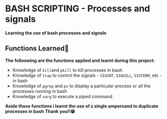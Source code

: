# BASH SCRIPTING - Processes and signals
**Learning the use of bash processes and signals**

## Functions Learned🌟
**The folloowing are the functions applied and learnt during this project:**
- Knowledge of `kill`and `pkill` to kill processes in bash
- Knowledge of `trap` to control the signals - `SIGINT`, `SIGKILL`, `SIGTERM`, etc - in bash
- Knowledge of `pgrep` and `ps` to display a particular process or all the processes running in bash
- Knowledge of `xarg` to execute a piped command

**Aside those functions i learnt the use of `&` single ampersand to duplicate processes in bash**
**Thank you!!😁**
